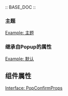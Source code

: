 :: BASE_DOC ::

### 主题

[Example: 主题](./_example/ThemeExample.jsx)

### 继承自Popup的属性

[Example: 默认](./_example/ExtendsExample.jsx)

## 组件属性

[Interface: PopConfirmProps](./PopConfirm.tsx)

